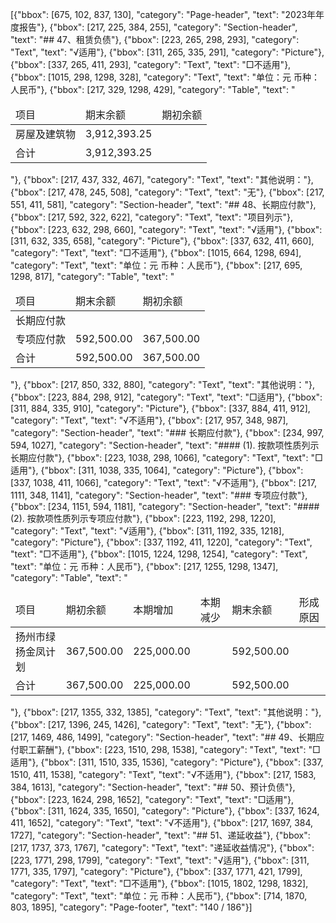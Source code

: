 [{"bbox": [675, 102, 837, 130], "category": "Page-header", "text": "2023年年度报告"}, {"bbox": [217, 225, 384, 255], "category": "Section-header", "text": "## 47、租赁负债"}, {"bbox": [223, 265, 298, 293], "category": "Text", "text": "√适用"}, {"bbox": [311, 265, 335, 291], "category": "Picture"}, {"bbox": [337, 265, 411, 293], "category": "Text", "text": "□不适用"}, {"bbox": [1015, 298, 1298, 328], "category": "Text", "text": "单位：元 币种：人民币"}, {"bbox": [217, 329, 1298, 429], "category": "Table", "text": "<table><thead><tr><td>项目</td><td>期末余额</td><td>期初余额</td></tr></thead><tbody><tr><td>房屋及建筑物</td><td>3,912,393.25</td><td></td></tr><tr><td>合计</td><td>3,912,393.25</td><td></td></tr></tbody></table>"}, {"bbox": [217, 437, 332, 467], "category": "Text", "text": "其他说明："}, {"bbox": [217, 478, 245, 508], "category": "Text", "text": "无"}, {"bbox": [217, 551, 411, 581], "category": "Section-header", "text": "## 48、长期应付款"}, {"bbox": [217, 592, 322, 622], "category": "Text", "text": "项目列示"}, {"bbox": [223, 632, 298, 660], "category": "Text", "text": "√适用"}, {"bbox": [311, 632, 335, 658], "category": "Picture"}, {"bbox": [337, 632, 411, 660], "category": "Text", "text": "□不适用"}, {"bbox": [1015, 664, 1298, 694], "category": "Text", "text": "单位：元 币种：人民币"}, {"bbox": [217, 695, 1298, 817], "category": "Table", "text": "<table><thead><tr><td>项目</td><td>期末余额</td><td>期初余额</td></tr></thead><tbody><tr><td>长期应付款</td><td></td><td></td></tr><tr><td>专项应付款</td><td>592,500.00</td><td>367,500.00</td></tr><tr><td>合计</td><td>592,500.00</td><td>367,500.00</td></tr></tbody></table>"}, {"bbox": [217, 850, 332, 880], "category": "Text", "text": "其他说明："}, {"bbox": [223, 884, 298, 912], "category": "Text", "text": "□适用"}, {"bbox": [311, 884, 335, 910], "category": "Picture"}, {"bbox": [337, 884, 411, 912], "category": "Text", "text": "√不适用"}, {"bbox": [217, 957, 348, 987], "category": "Section-header", "text": "### 长期应付款"}, {"bbox": [234, 997, 594, 1027], "category": "Section-header", "text": "#### (1). 按款项性质列示长期应付款"}, {"bbox": [223, 1038, 298, 1066], "category": "Text", "text": "□适用"}, {"bbox": [311, 1038, 335, 1064], "category": "Picture"}, {"bbox": [337, 1038, 411, 1066], "category": "Text", "text": "√不适用"}, {"bbox": [217, 1111, 348, 1141], "category": "Section-header", "text": "### 专项应付款"}, {"bbox": [234, 1151, 594, 1181], "category": "Section-header", "text": "#### (2). 按款项性质列示专项应付款"}, {"bbox": [223, 1192, 298, 1220], "category": "Text", "text": "√适用"}, {"bbox": [311, 1192, 335, 1218], "category": "Picture"}, {"bbox": [337, 1192, 411, 1220], "category": "Text", "text": "□不适用"}, {"bbox": [1015, 1224, 1298, 1254], "category": "Text", "text": "单位：元 币种：人民币"}, {"bbox": [217, 1255, 1298, 1347], "category": "Table", "text": "<table><thead><tr><td>项目</td><td>期初余额</td><td>本期增加</td><td>本期减少</td><td>期末余额</td><td>形成原因</td></tr></thead><tbody><tr><td>扬州市绿扬金凤计划</td><td>367,500.00</td><td>225,000.00</td><td></td><td>592,500.00</td><td></td></tr><tr><td>合计</td><td>367,500.00</td><td>225,000.00</td><td></td><td>592,500.00</td><td></td></tr></tbody></table>"}, {"bbox": [217, 1355, 332, 1385], "category": "Text", "text": "其他说明："}, {"bbox": [217, 1396, 245, 1426], "category": "Text", "text": "无"}, {"bbox": [217, 1469, 486, 1499], "category": "Section-header", "text": "## 49、长期应付职工薪酬"}, {"bbox": [223, 1510, 298, 1538], "category": "Text", "text": "□适用"}, {"bbox": [311, 1510, 335, 1536], "category": "Picture"}, {"bbox": [337, 1510, 411, 1538], "category": "Text", "text": "√不适用"}, {"bbox": [217, 1583, 384, 1613], "category": "Section-header", "text": "## 50、预计负债"}, {"bbox": [223, 1624, 298, 1652], "category": "Text", "text": "□适用"}, {"bbox": [311, 1624, 335, 1650], "category": "Picture"}, {"bbox": [337, 1624, 411, 1652], "category": "Text", "text": "√不适用"}, {"bbox": [217, 1697, 384, 1727], "category": "Section-header", "text": "## 51、递延收益"}, {"bbox": [217, 1737, 373, 1767], "category": "Text", "text": "递延收益情况"}, {"bbox": [223, 1771, 298, 1799], "category": "Text", "text": "√适用"}, {"bbox": [311, 1771, 335, 1797], "category": "Picture"}, {"bbox": [337, 1771, 421, 1799], "category": "Text", "text": "□不适用"}, {"bbox": [1015, 1802, 1298, 1832], "category": "Text", "text": "单位：元 币种：人民币"}, {"bbox": [714, 1870, 803, 1895], "category": "Page-footer", "text": "140 / 186"}]